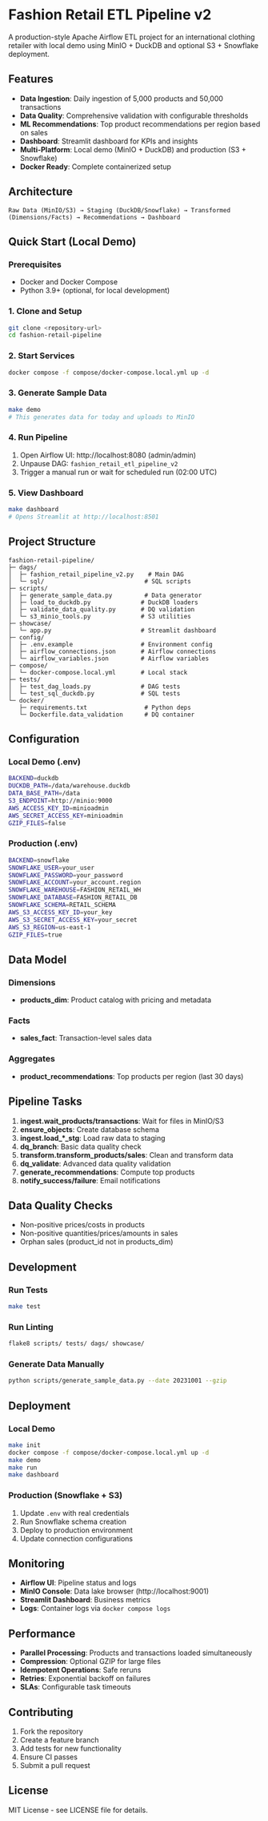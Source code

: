 # Fashion Retail ETL Pipeline v2

A production-style Apache Airflow ETL project for an international clothing retailer with local demo using MinIO + DuckDB and optional S3 + Snowflake deployment.

## Features

- **Data Ingestion**: Daily ingestion of 5,000 products and 50,000 transactions
- **Data Quality**: Comprehensive validation with configurable thresholds
- **ML Recommendations**: Top product recommendations per region based on sales
- **Dashboard**: Streamlit dashboard for KPIs and insights
- **Multi-Platform**: Local demo (MinIO + DuckDB) and production (S3 + Snowflake)
- **Docker Ready**: Complete containerized setup

## Architecture

```
Raw Data (MinIO/S3) → Staging (DuckDB/Snowflake) → Transformed (Dimensions/Facts) → Recommendations → Dashboard
```

## Quick Start (Local Demo)

### Prerequisites
- Docker and Docker Compose
- Python 3.9+ (optional, for local development)

### 1. Clone and Setup
```bash
git clone <repository-url>
cd fashion-retail-pipeline
```

### 2. Start Services
```bash
docker compose -f compose/docker-compose.local.yml up -d
```

### 3. Generate Sample Data
```bash
make demo
# This generates data for today and uploads to MinIO
```

### 4. Run Pipeline
1. Open Airflow UI: http://localhost:8080 (admin/admin)
2. Unpause DAG: `fashion_retail_etl_pipeline_v2`
3. Trigger a manual run or wait for scheduled run (02:00 UTC)

### 5. View Dashboard
```bash
make dashboard
# Opens Streamlit at http://localhost:8501
```

## Project Structure

```
fashion-retail-pipeline/
├─ dags/
│  ├─ fashion_retail_pipeline_v2.py    # Main DAG
│  └─ sql/                            # SQL scripts
├─ scripts/
│  ├─ generate_sample_data.py         # Data generator
│  ├─ load_to_duckdb.py              # DuckDB loaders
│  ├─ validate_data_quality.py       # DQ validation
│  └─ s3_minio_tools.py              # S3 utilities
├─ showcase/
│  └─ app.py                         # Streamlit dashboard
├─ config/
│  ├─ .env.example                   # Environment config
│  ├─ airflow_connections.json       # Airflow connections
│  └─ airflow_variables.json         # Airflow variables
├─ compose/
│  └─ docker-compose.local.yml       # Local stack
├─ tests/
│  ├─ test_dag_loads.py              # DAG tests
│  └─ test_sql_duckdb.py             # SQL tests
└─ docker/
   ├─ requirements.txt                # Python deps
   └─ Dockerfile.data_validation      # DQ container
```

## Configuration

### Local Demo (.env)
```bash
BACKEND=duckdb
DUCKDB_PATH=/data/warehouse.duckdb
DATA_BASE_PATH=/data
S3_ENDPOINT=http://minio:9000
AWS_ACCESS_KEY_ID=minioadmin
AWS_SECRET_ACCESS_KEY=minioadmin
GZIP_FILES=false
```

### Production (.env)
```bash
BACKEND=snowflake
SNOWFLAKE_USER=your_user
SNOWFLAKE_PASSWORD=your_password
SNOWFLAKE_ACCOUNT=your_account.region
SNOWFLAKE_WAREHOUSE=FASHION_RETAIL_WH
SNOWFLAKE_DATABASE=FASHION_RETAIL_DB
SNOWFLAKE_SCHEMA=RETAIL_SCHEMA
AWS_S3_ACCESS_KEY_ID=your_key
AWS_S3_SECRET_ACCESS_KEY=your_secret
AWS_S3_REGION=us-east-1
GZIP_FILES=true
```

## Data Model

### Dimensions
- **products_dim**: Product catalog with pricing and metadata

### Facts
- **sales_fact**: Transaction-level sales data

### Aggregates
- **product_recommendations**: Top products per region (last 30 days)

## Pipeline Tasks

1. **ingest.wait_products/transactions**: Wait for files in MinIO/S3
2. **ensure_objects**: Create database schema
3. **ingest.load_*_stg**: Load raw data to staging
4. **dq_branch**: Basic data quality check
5. **transform.transform_products/sales**: Clean and transform data
6. **dq_validate**: Advanced data quality validation
7. **generate_recommendations**: Compute top products
8. **notify_success/failure**: Email notifications

## Data Quality Checks

- Non-positive prices/costs in products
- Non-positive quantities/prices/amounts in sales
- Orphan sales (product_id not in products_dim)

## Development

### Run Tests
```bash
make test
```

### Run Linting
```bash
flake8 scripts/ tests/ dags/ showcase/
```

### Generate Data Manually
```bash
python scripts/generate_sample_data.py --date 20231001 --gzip
```

## Deployment

### Local Demo
```bash
make init
docker compose -f compose/docker-compose.local.yml up -d
make demo
make run
make dashboard
```

### Production (Snowflake + S3)
1. Update `.env` with real credentials
2. Run Snowflake schema creation
3. Deploy to production environment
4. Update connection configurations

## Monitoring

- **Airflow UI**: Pipeline status and logs
- **MinIO Console**: Data lake browser (http://localhost:9001)
- **Streamlit Dashboard**: Business metrics
- **Logs**: Container logs via `docker compose logs`

## Performance

- **Parallel Processing**: Products and transactions loaded simultaneously
- **Compression**: Optional GZIP for large files
- **Idempotent Operations**: Safe reruns
- **Retries**: Exponential backoff on failures
- **SLAs**: Configurable task timeouts

## Contributing

1. Fork the repository
2. Create a feature branch
3. Add tests for new functionality
4. Ensure CI passes
5. Submit a pull request

## License

MIT License - see LICENSE file for details.